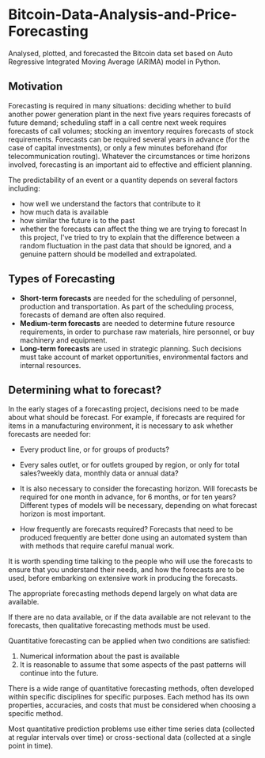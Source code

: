 # Bitcoin-Data-Analysis-and-Price-Forecasting
Analysed, plotted, and forecasted the Bitcoin data set based on Auto Regressive Integrated Moving Average (ARIMA) model in Python.

## Motivation 
Forecasting is required in many situations: deciding whether to build another power generation plant in the next five years requires forecasts of future demand; scheduling staff in a call centre next week requires forecasts of call volumes; stocking an inventory requires forecasts of stock requirements. Forecasts can be required several years in advance (for the case of capital investments), or only a few minutes beforehand (for telecommunication routing). Whatever the circumstances or time horizons involved, forecasting is an important aid to effective and efficient planning.

The predictability of an event or a quantity depends on several factors including:

* how well we understand the factors that contribute to it
* how much data is available
* how similar the future is to the past
* whether the forecasts can affect the thing we are trying to forecast
In this project, I've tried to try to explain that the difference between a random fluctuation in the past data that should be ignored, and a genuine pattern should be modelled and extrapolated.


## Types of Forecasting

* **Short-term forecasts** are needed for the scheduling of personnel, production and transportation. As part of the scheduling process, forecasts of demand are often also required.
* **Medium-term forecasts** are needed to determine future resource requirements, in order to purchase raw materials, hire personnel, or buy machinery and equipment.
* **Long-term forecasts** are used in strategic planning. Such decisions must take account of market opportunities, environmental factors and internal resources.

## Determining what to forecast?

In the early stages of a forecasting project, decisions need to be made about what should be forecast. For example, if forecasts are required for items in a manufacturing environment, it is necessary to ask whether forecasts are needed for:

* Every product line, or for groups of products?

* Every sales outlet, or for outlets grouped by region, or only for total sales?weekly data, monthly data or annual data?

* It is also necessary to consider the forecasting horizon. Will forecasts be required for one month in advance, for 6 months, or for ten years? Different types of models will be necessary, depending on what forecast horizon is most important.

* How frequently are forecasts required? Forecasts that need to be produced frequently are better done using an automated system than with methods that require careful manual work.

It is worth spending time talking to the people who will use the forecasts to ensure that you understand their needs, and how the forecasts are to be used, before embarking on extensive work in producing the forecasts.



The appropriate forecasting methods depend largely on what data are available.

If there are no data available, or if the data available are not relevant to the forecasts, then qualitative forecasting methods must be used. 

Quantitative forecasting can be applied when two conditions are satisfied:
1. Numerical information about the past is available
2. It is reasonable to assume that some aspects of the past patterns will continue into the future. 

There is a wide range of quantitative forecasting methods, often developed within specific disciplines for specific purposes. Each method has its own properties, accuracies, and costs that must be considered when choosing a specific method.

Most quantitative prediction problems use either time series data (collected at regular intervals over time) or cross-sectional data (collected at a single point in time).


